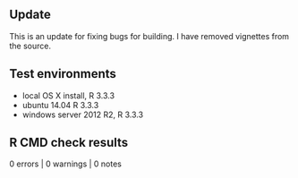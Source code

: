 ## Update
This is an update for fixing bugs for building. I have removed vignettes from the source.

## Test environments
* local OS X install, R 3.3.3
* ubuntu 14.04 R 3.3.3
* windows server 2012 R2, R 3.3.3

## R CMD check results
0 errors | 0 warnings | 0 notes
